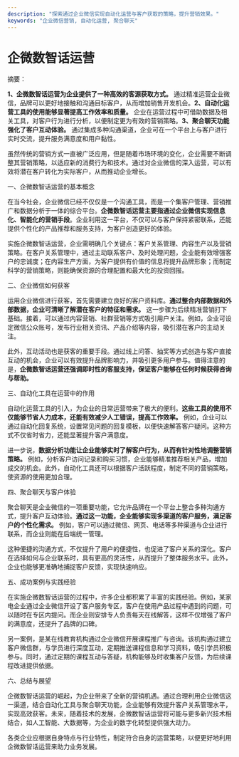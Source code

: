 ```yaml
---
description: "探索通过企业微信实现自动化运营与客户获取的策略，提升营销效果。"
keywords: "企业微信营销, 自动化运营, 聚合聊天"
---
```

# 企微数智话运营

摘要：

**1、企微数智话运营为企业提供了一种高效的客源获取方式。** 通过精准运营企业微信，品牌可以更好地接触和沟通目标客户，从而增加销售开发机会。**2、自动化运营工具的使用能够显著提高工作效率和质量。** 企业在运营过程中可借助数据及相关工具，对客户行为进行分析，以便制定更为有效的营销策略。**3、聚合聊天功能强化了客户互动体验。** 通过集成多种沟通渠道，企业可在一个平台上与客户进行实时交流，提升服务满意度和用户黏性。

虽然传统的营销方式一直被广泛应用，但是随着市场环境的变化，企业需要不断调整其营销策略，以适应新的消费行为和技术。通过对企业微信的深入运营，可以有效将潜在客户转化为实际客户，从而推动企业增长。

一、企微数智话运营的基本概念

在当今社会，企业微信已经不仅仅是一个沟通工具，而是一个集客户管理、营销推广和数据分析于一体的综合平台。**企微数智话运营主要指通过企业微信实现信息化、智能化的营销手段**。企业利用这一平台，不仅可以与客户保持紧密联系，还能提供个性化的产品推荐和服务支持，为客户创造更好的体验。

实施企微数智话运营，企业需明确几个关键点：客户关系管理、内容生产以及营销策略。在客户关系管理中，通过主动联系客户、及时处理问题，企业能有效增强客户的忠诚度；在内容生产方面，为客户提供有价值的信息将提升品牌形象；而制定科学的营销策略，则能确保资源的合理配置和最大化的投资回报。

二、企业微信如何获客

运用企业微信进行获客，首先需要建立良好的客户资料库。**通过整合内部数据和外部数据，企业可清晰了解潜在客户的特征和需求。** 这一步骤为后续精准营销打下基础。接着，可以通过内容营销、社群营销等方式吸引用户关注。例如，企业可设定微信公众账号，发布行业相关资讯、产品介绍等内容，吸引潜在客户的主动关注。

此外，互动活动也是获客的重要手段。通过线上问答、抽奖等方式创造与客户直接互动的机会，企业可以有效提升品牌影响力，并吸引更多用户参与。值得注意的是，**企微数智话运营还强调即时性的客服支持，保证客户能够在任何时候获得咨询与帮助。**

三、自动化工具在运营中的作用

自动化运营工具的引入，为企业的日常运营带来了极大的便利。**这些工具的使用不仅能够节省人力成本，还能有效减少人工错误，提高工作效率。** 例如，企业可以通过自动化回复系统，设置常见问题的回复模板，以便快速解答客户疑问。这种方式不仅省时省力，还能显著提升客户满意度。

进一步说，**数据分析功能让企业能够实时了解客户行为，从而有针对性地调整营销策略。** 例如，分析客户访问记录和购买习惯，企业能够精准推荐相关产品，增加成交的机会。此外，自动化工具还可以根据客户活跃程度，制定不同的营销策略，使资源的使用更加合理。

四、聚合聊天与客户体验

聚合聊天是企业微信的一项重要功能，它允许品牌在一个平台上整合多种沟通方式，提升客户互动体验。**通过这一功能，企业能够实现多渠道的客户服务，满足客户的个性化需求。** 例如，客户可以通过微信、网页、电话等多种渠道与企业进行联系，而企业则能在后端统一管理。

这种便捷的沟通方式，不仅提升了用户的便捷性，也促进了客户关系的深化。客户在选择如何与企业联系时，具有更高的灵活性，从而提升了整体服务水平。此外，企业也能够更准确地捕捉客户反馈，实现快速响应。

五、成功案例与实践经验

在实施企微数智话运营的过程中，许多企业都积累了丰富的实践经验。例如，某家电企业通过企业微信开设了客户服务专区，客户在使用产品过程中遇到的问题，可以随时在专区内提问。而企业则安排专人负责每天在线解答，这样不仅增强了客户的满意度，还提升了品牌的口碑。

另一案例，是某在线教育机构通过企业微信开展课程推广与咨询。该机构通过建立客户微信群，与学员进行深度互动，定期推送课程信息和学习资料，吸引学员积极参与。同时，通过定期的课程互动与答疑，机构能够及时收集客户反馈，为后续课程改进提供依据。

六、总结与展望

企微数智话运营的崛起，为企业带来了全新的营销机遇。通过合理利用企业微信这一渠道，结合自动化工具与聚合聊天功能，企业能够有效提升客户关系管理水平，实现高效获客。未来，随着技术的发展，企微数智话运营将可能与更多新兴技术相结合，如人工智能、大数据等，为企业的数字化转型提供强大动力。

各类企业应根据自身特点与行业特性，制定符合自身的运营策略，以便更好地利用企微数智话运营来助力业务发展。
